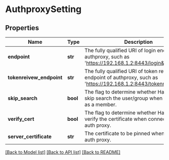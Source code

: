 # AuthproxySetting


## Properties
Name | Type | Description | Notes
------------ | ------------- | ------------- | -------------
**endpoint** | **str** | The fully qualified URI of login endpoint of authproxy, such as &#39;https://192.168.1.2:8443/login&#39; | [optional] 
**tokenreivew_endpoint** | **str** | The fully qualified URI of token review endpoint of authproxy, such as &#39;https://192.168.1.2:8443/tokenreview&#39; | [optional] 
**skip_search** | **bool** | The flag to determine whether Harbor can skip search the user/group when adding him as a member. | [optional] 
**verify_cert** | **bool** | The flag to determine whether Harbor should verify the certificate when connecting to the auth proxy. | [optional] 
**server_certificate** | **str** | The certificate to be pinned when connecting auth proxy. | [optional] 

[[Back to Model list]](../README.md#documentation-for-models) [[Back to API list]](../README.md#documentation-for-api-endpoints) [[Back to README]](../README.md)



